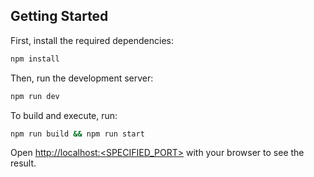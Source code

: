 ## Getting Started

First, install the required dependencies:

```bash
npm install
```

Then, run the development server:

```bash
npm run dev
```

To build and execute, run:

```bash
npm run build && npm run start
```

Open [http://localhost:<SPECIFIED_PORT>](http://localhost:<SPECIFIED_PORT>) with your browser to see the result.

